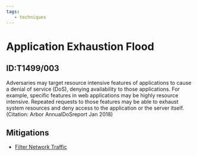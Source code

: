```yaml
---
tags:
   - techniques
---
```

# Application Exhaustion Flood
## ID:T1499/003
Adversaries may target resource intensive features of applications to cause a denial of service (DoS), denying availability to those applications. For example, specific features in web applications may be highly resource intensive. Repeated requests to those features may be able to exhaust system resources and deny access to the application or the server itself.(Citation: Arbor AnnualDoSreport Jan 2018)
## Mitigations
* [Filter Network Traffic](mitigations/M1037)

